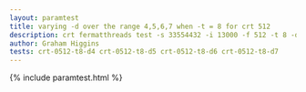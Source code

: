 ```yaml
---
layout: paramtest
title: varying -d over the range 4,5,6,7 when -t = 8 for crt 512
description: crt fermatthreads test -s 33554432 -i 13000 -f 512 -t 8 -d 4 5 6 7
author: Graham Higgins
tests: crt-0512-t8-d4 crt-0512-t8-d5 crt-0512-t8-d6 crt-0512-t8-d7 
---
```


{% include paramtest.html %}

